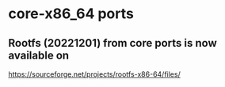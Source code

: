 # core-x86_64 ports

## Rootfs (20221201) from core ports is now available on
https://sourceforge.net/projects/rootfs-x86-64/files/
